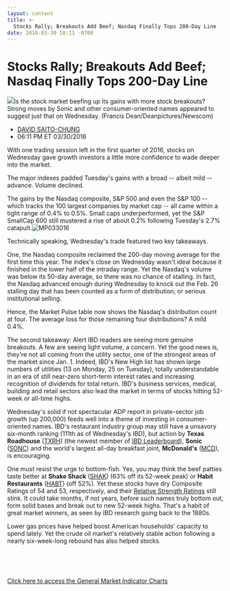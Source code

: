 ```yaml
---
layout: content
title: >-
  Stocks Rally; Breakouts Add Beef; Nasdaq Finally Tops 200-Day Line
date: 2016-03-30 18:11 -0700
---
```



Stocks Rally; Breakouts Add Beef; Nasdaq Finally Tops 200-Day Line
===================================================================


![](https://www.investors.com/wp-content/uploads/2016/03/BIGPIC_033016_newscom.jpg)Is the stock market beefing up its gains with more stock breakouts? Strong moves by Sonic and other consumer-oriented names appeared to suggest just that on Wednesday. (Francis Dean/Deanpictures/Newscom) 



* [DAVID SAITO-CHUNG](https://www.investors.com/author/chungd/ "Posts by DAVID SAITO-CHUNG")
* 06:11 PM ET 03/30/2016




With one trading session left in the first quarter of 2016, stocks on Wednesday gave growth investors a little more confidence to wade deeper into the market.


The major indexes padded Tuesday's gains with a broad -- albeit mild -- advance. Volume declined.


The gains by the Nasdaq composite, S&P 500 and even the S&P 100 -- which tracks the 100 largest companies by market cap -- all came within a tight range of 0.4% to 0.5%. Small caps underperformed, yet the S&P SmallCap 600 still mustered a rise of about 0.2% following Tuesday's 2.7% catapult.![MP033016](https://www.investors.com/wp-content/uploads/2016/03/MP033016-209x300.jpg)


Technically speaking, Wednesday's trade featured two key takeaways.


One, the Nasdaq composite reclaimed the 200-day moving average for the first time this year. The index's close on Wednesday wasn't ideal because it finished in the lower half of the intraday range. Yet the Nasdaq's volume was below its 50-day average, so there was no chance of stalling. In fact, the Nasdaq advanced enough during Wednesday to knock out the Feb. 26 stalling day that has been counted as a form of distribution, or serious institutional selling.


Hence, the Market Pulse table now shows the Nasdaq's distribution count at four. The average loss for those remaining four distributions? A mild 0.4%.


The second takeaway: Alert IBD readers are seeing more genuine breakouts. A few are seeing light volume, a concern. Yet the good news is, they're not all coming from the utility sector, one of the strongest areas of the market since Jan. 1. Indeed, IBD's New High list has shown large numbers of utilities (13 on Monday, 25 on Tuesday), totally understandable in an era of still near-zero short-term interest rates and increasing recognition of dividends for total return. IBD's business services, medical, building and retail sectors also lead the market in terms of stocks hitting 52-week or all-time highs.


Wednesday's solid if not spectacular ADP report in private-sector job growth (up 200,000) feeds well into a theme of investing in consumer-oriented names. IBD's restaurant industry group may still have a unsavory six-month ranking (111th as of Wednesday's IBD), but action by **Texas Roadhouse** ([TXRH](https://research.investors.com/quote.aspx?symbol=TXRH)) (the newest member of [IBD Leaderboard](http://leaderboard.investors.com/leaderboard/leaders/default.aspx)), **Sonic** ([SONC](https://research.investors.com/quote.aspx?symbol=SONC)) and the world's largest all-day breakfast joint, **McDonald's** ([MCD](https://research.investors.com/quote.aspx?symbol=MCD)), is encouraging.


One must resist the urge to bottom-fish. Yes, you may think the beef patties taste better at **Shake Shack** ([SHAK](https://research.investors.com/quote.aspx?symbol=SHAK)) (63% off its 52-week peak) or **Habit Restaurants** ([HABT](https://research.investors.com/quote.aspx?symbol=HABT)) (off 52%). Yet these stocks have dry Composite Ratings of 54 and 53, respectively, and their [Relative Strength Ratings](http://research.investors.com/stock-checkup/) still stink. It could take months, if not years, before such names truly bottom out, form solid bases and break out to new 52-week highs. That's a habit of great market winners, as seen by IBD research going back to the 1880s.


Lower gas prices have helped boost American households' capacity to spend lately. Yet the crude oil market's relatively stable action following a nearly six-week-long rebound has also helped stocks.


 


 


[Click here to access the General Market Indicator Charts](https://www.investors.com/wp-content/uploads/2016/03/GMI_033116.pdf)




